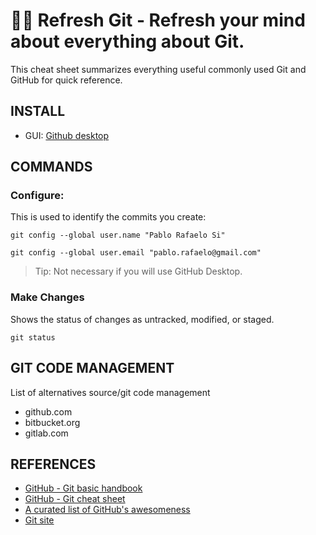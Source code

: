 # 🤹🏻‍ Refresh Git - Refresh your mind about everything about Git.

This cheat sheet summarizes everything useful commonly used Git and GitHub for quick reference.

## INSTALL
- GUI: [Github desktop](https://github.com/desktop/desktop) 

## COMMANDS

### Configure:
This is used to identify the commits you create:

`git config --global user.name "Pablo Rafaelo Si"`

`git config --global user.email "pablo.rafaelo@gmail.com"`

> Tip: Not necessary if you will use GitHub Desktop.


### Make Changes
Shows the status of changes as untracked, modified, or staged.

`git status`



## GIT CODE MANAGEMENT
List of alternatives source/git code management
- github.com
- bitbucket.org
- gitlab.com

## REFERENCES
- [GitHub - Git basic handbook](https://guides.github.com/introduction/git-handbook/#basic-git)
- [GitHub - Git cheat sheet](https://github.github.com/training-kit/downloads/github-git-cheat-sheet.pdf)
- [A curated list of GitHub's awesomeness](https://github.com/phillipadsmith/awesome-github)
- [Git site](https://git-scm.com/)